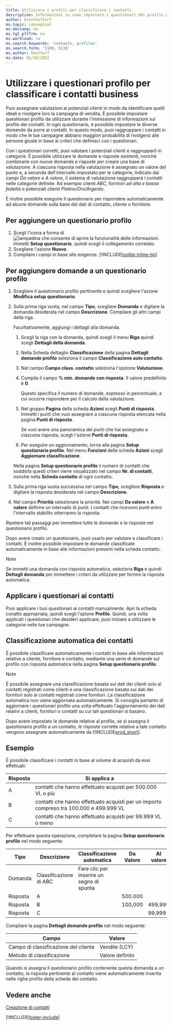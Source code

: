 ```yaml
---
title: Utilizzare i profili per classificare i contatti
description: Informazioni su come impostare i questionari del profilo per aiutarti a classificare i profili dei tuoi contatti commerciali.
author: brentholtorf
ms.topic: conceptual
ms.devlang: na
ms.tgt_pltfrm: na
ms.workload: na
ms.search.keywords: 'contacts, profiles'
ms.search.form: '5109, 5110'
ms.author: bholtorf
ms.date: 05/20/2022
---
```


# Utilizzare i questionari profilo per classificare i contatti business

Puoi assegnare valutazioni ai potenziali clienti in modo da identificare quelli ideali e rivolgere loro la campagna di vendita. È possibile impostare questionari profilo da utilizzare durante l'immissione di informazioni sul profilo dei contatti. In ogni questionario, è possibile impostare le diverse domande da porre ai contatti. In questo modo, puoi raggruppare i contatti in modo che le tue campagne abbiano maggiori probabilità di rivolgersi alle persone giuste in base ai criteri che definisci con i questionari.  

Con i questionari corretti, puoi valutare i potenziali clienti e raggrupparli in categorie. È possibile utilizzare le domande e risposte esistenti, nonché combinarle con nuove domande e risposte per creare una base di valutazione. A ciascuna risposta nella valutazione è assegnato un valore del punto e, a seconda dell'intervallo impostato per le categorie, indicato dai campi *Da valore* e *A valore*, il sistema di valutazione raggrupperà i contatti nelle categorie definite. Ad esempio clienti *ABC*, fornitori ad *alta e bassa fedeltà* o potenziali clienti *Platino/Oro/Argento*.  

È inoltre possibile eseguire il questionario per rispondere automaticamente ad alcune domande sulla base dei dati di contatto, cliente o fornitore.  

## Per aggiungere un questionario profilo

1. Scegli l'icona a forma di ![lampadina che consente di aprire la funzionalità delle informazioni.](media/ui-search/search_small.png "Informazioni sull'operazione che si desidera eseguire") immetti **Setup questionario**, quindi scegli il collegamento correlato.  
2. Scegliere l'azione **Nuovo**.  
3. Compilare i campi in base alle esigenze. [!INCLUDE[tooltip-inline-tip](includes/tooltip-inline-tip_md.md)]  

## Per aggiungere domande a un questionario profilo

1. Scegliere il questionario profilo pertinente e quindi scegliere l'azione **Modifica setup questionario**.  
2. Sulla prima riga vuota, nel campo **Tipo**, scegliere **Domanda** e digitare la domanda desiderata nel campo **Descrizione**. Compilare gli altri campi della riga.  

    Facoltativamente, aggiungi i dettagli alla domanda.

    1. Scegli la riga con la domanda, quindi scegli il menu **Riga** quindi scegli **Dettagli della domanda**.  

    2. Nella Scheda dettaglio **Classificazione** della pagina **Dettagli domande profilo** seleziona il campo **Classificazione auto contatto**.  

    3. Nel campo **Campo class. contatto** seleziona l'opzione **Valutazione**.  

    4. Compila il campo **% min. domande con risposta**. Il valore predefinito è **0**.  

        Questo specifica il numero di domande, espresso in percentuale, a cui occorre rispondere per il calcolo della valutazione.

    5. Nel gruppo **Pagina** della scheda **Azioni** scegli **Punti di risposta**. Immetti i punti che vuoi assegnare a ciascuna risposta elencata nella pagina **Punti di risposta**.

        Se vuoi avere una panoramica dei punti che hai assegnato a ciascuna risposta, scegli l'azione **Punti di risposta**.

    6. Per eseguire un aggiornamento, torna alla pagina **Setup questionario profilo**. Nel menu **Funzioni** della scheda **Azioni** scegli **Aggiornare classificazione**.

    Nella pagina **Setup questionario profilo** il numero di contatti che soddisfa questi criteri viene visualizzato nel campo **Nr. di contatti**, nonché nella **Scheda contatto** di ogni contatto.

3. Sulla prima riga vuota successiva nel campo **Tipo**, scegliere **Risposta** e digitare la risposta desiderata nel campo **Descrizione**.  
4. Nel campo **Priorità** selezionare la priorità. Nei campi **Da valore** e **A valore** definire un intervallo di punti. I contatti che ricevono punti entro l'intervallo stabilito otterranno la risposta.  

Ripetere tali passaggi per immettere tutte le domande e le risposte nel questionario profilo.

Dopo avere creato un questionario, puoi usarlo per valutare e classificare i contatti. È inoltre possibile impostare le domande classificate automaticamente in base alle informazioni presenti nella scheda contatto.  

> [!NOTE]
> Se immetti una domanda con risposta automatica, seleziona **Riga** e quindi **Dettagli domanda** per immettere i criteri da utilizzare per fornire la risposta automatica.

## Applicare i questionari ai contatti

Puoi applicare i tuoi questionari ai contatti manualmente. Apri la scheda conatto appropriata, quindi scegli l'azione **Profilo**. Quindi, una volta applicati i questionari che desideri applicare, puoi iniziare a utilizzare le categorie nelle tue campagne.  

## Classificazione automatica dei contatti

È possibile classificare automaticamente i contatti in base alle informazioni relative a cliente, fornitore e contatto, mediante una serie di domande sul profilo con risposta automatica nella pagina **Setup questionario profilo**.  

> [!NOTE]
> È possibile assegnare una classificazione basata sui dati dei clienti solo ai contatti registrati come clienti e una classificazione basata sui dati dei fornitori solo ai contatti registrati come fornitori. La classificazione automatica non viene aggiornata automaticamente. Si consiglia pertanto di aggiornare i questionari profilo una volta effettuato l'aggiornamento dei dati relativi a clienti, fornitori o contatti su cui tali questionari si basano.  

Dopo avere impostato le domande relative al profilo, se si assegna il questionario profilo a un contatto, le risposte corrette relative a tale contatto vengono assegnate automaticamente da [!INCLUDE[prod_short](includes/prod_short.md)].  

## Esempio

È possibile classificare i contatti in base al volume di acquisti da essi effettuati:

|Risposta|Si applica a|
|--- |--- |
|A|contatti che hanno effettuato acquisti per 500.000 VL o più|
|B|contatti che hanno effettuato acquisti per un importo compreso tra 100.000 e 499.999 VL|
|C|contatti che hanno effettuato acquisti per 99.999 VL o meno|

Per effettuare questa operazione, completare la pagina **Setup questionario profilo** nel modo seguente:

| Tipo     | Descrizione        | Classificazione automatica     | Da Valore | Al valore |
|----------|--------------------|------------------------------|------------|----------|
| Domanda | Classificazione di ABC | Fare clic per inserire un segno di spunta |            |          |
| Risposta   | A                  |                              | 500.000    |          |
| Risposta   | B                  |                              | 100,000    | 499,999  |
| Risposta   | C                  |                              |            | 99,999   |

Compilare la pagina **Dettagli domande profilo** nel modo seguente:

| Campo                         | Valore         |
|-------------------------------|---------------|
| Campo di classificazione del cliente | Vendite (LCY)   |
| Metodo di classificazione         | Valore definito |

Quando si assegna il questionario profilo contenente questa domanda a un contatto, la risposta pertinente al contatto viene automaticamente inserita nelle righe profilo della scheda del contatto.

## Vedere anche

[Creazione di contatti](marketing-create-contact-companies.md)  


[!INCLUDE[footer-include](includes/footer-banner.md)]